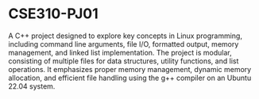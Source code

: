 # CSE310-PJ01
A C++ project designed to explore key concepts in Linux programming, including command line arguments, file I/O, formatted output, memory management, and linked list implementation. The project is modular, consisting of multiple files for data structures, utility functions, and list operations. It emphasizes proper memory management, dynamic memory allocation, and efficient file handling using the g++ compiler on an Ubuntu 22.04 system.
